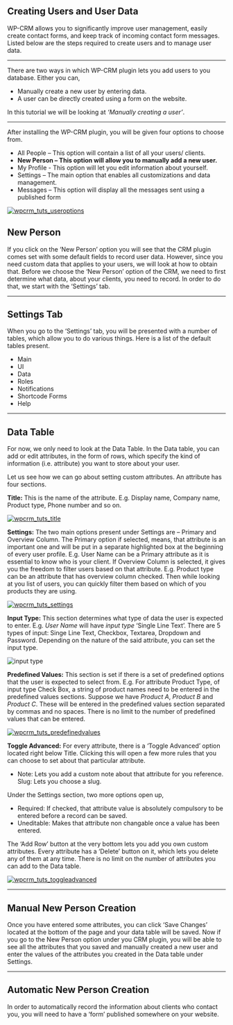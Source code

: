 ## Creating Users and User Data

WP-CRM allows you to significantly improve user management, easily create contact forms, and keep track of incoming contact form messages. Listed below are the steps required to create users and to manage user data.

* * *

There are two ways in which WP-CRM plugin lets you add users to you database. Either you can,

*   Manually create a new user by entering data.
*   A user can be directly created using a form on the website.

In this tutorial we will be looking at _‘Manually creating a user’_.

* * *

After installing the WP-CRM plugin, you will be given four options to choose from.

*   All People – This option will contain a list of all your users/ clients.
*   **New Person – This option will allow you to manually add a new user.**
*   My Profile - This option will let you edit information about yourself.
*   Settings – The main option that enables all customizations and data management.
*   Messages – This option will display all the messages sent using a published form

[![wpcrm_tuts_useroptions](https://storage.googleapis.com/media.usabilitydynamics.com/2012/03/wpcrm_tuts_useroptions.png)](https://storage.googleapis.com/media.usabilitydynamics.com/2012/03/wpcrm_tuts_useroptions.png)

## New Person

If you click on the ‘New Person’ option you will see that the CRM plugin comes set with some default fields to record user data. However, since you need custom data that applies to your users, we will look at how to obtain that. Before we choose the ‘New Person’ option of the CRM, we need to first determine what data, about your clients, you need to record. In order to do that, we start with the ‘Settings’ tab.

* * *

## Settings Tab

When you go to the ‘Settings’ tab, you will be presented with a number of tables, which allow you to do various things. Here is a list of the default tables present.

*   Main
*   UI
*   Data
*   Roles
*   Notifications
*   Shortcode Forms
*   Help

* * *

## Data Table

For now, we only need to look at the Data Table. In the Data table, you can add or edit attributes, in the form of rows, which specify the kind of information (i.e. attribute) you want to store about your user.

Let us see how we can go about setting custom attributes. An attribute has four sections.

**Title:** This is the name of the attribute. E.g. Display name, Company name, Product type, Phone number and so on.

[![wpcrm_tuts_title](https://storage.googleapis.com/media.usabilitydynamics.com/2012/03/wpcrm_tuts_title.png)](https://storage.googleapis.com/media.usabilitydynamics.com/2012/03/wpcrm_tuts_title.png)

**Settings:** The two main options present under Settings are – Primary and Overview Column. The Primary option if selected, means, that attribute is an important one and will be put in a separate highlighted box at the beginning of every user profile. E.g. User Name can be a Primary attribute as it is essential to know who is your client. If Overview Column is selected, it gives you the freedom to filter users based on that attribute. E.g. Product type can be an attribute that has overview column checked. Then while looking at you list of users, you can quickly filter them based on which of you products they are using.

[![wpcrm_tuts_settings](https://storage.googleapis.com/media.usabilitydynamics.com/2012/03/wpcrm_tuts_settings.png)](https://storage.googleapis.com/media.usabilitydynamics.com/2012/03/wpcrm_tuts_settings.png)

**Input Type:** This section determines what type of data the user is expected to enter. E.g. _User Name_ will have _input type_ ‘Single Line Text’. There are 5 types of input: Singe Line Text, Checkbox, Textarea, Dropdown and Password. Depending on the nature of the said attribute, you can set the input type.

![input type](//storage.googleapis.com/media.usabilitydynamics.com/2012/02/input-type-166x180.png)

**Predefined Values:** This section is set if there is a set of predefined options that the user is expected to select from. E.g. For attribute Product Type, of input type Check Box, a string of product names need to be entered in the predefined values sections. Suppose we have _Product A_, _Product B_ and _Product C_. These will be entered in the predefined values section separated by commas and no spaces. There is no limit to the number of predefined values that can be entered.

[![wpcrm_tuts_predefinedvalues](https://storage.googleapis.com/media.usabilitydynamics.com/2012/03/wpcrm_tuts_predefinedvalues.png)](https://storage.googleapis.com/media.usabilitydynamics.com/2012/03/wpcrm_tuts_predefinedvalues.png)

**Toggle Advanced:** For every attribute, there is a ‘Toggle Advanced’ option located right below Title. Clicking this will open a few more rules that you can choose to set about that particular attribute.

*   Note: Lets you add a custom note about that attribute for you reference.
    Slug: Lets you choose a slug.

Under the Settings section, two more options open up,

*   Required: If checked, that attribute value is absolutely compulsory to be entered before a record can be saved.
*   Uneditable: Makes that attribute non changable once a value has been entered.

The ‘Add Row’ button at the very bottom lets you add you own custom attributes. Every attribute has a ‘Delete’ button on it, which lets you delete any of them at any time. There is no limit on the number of attributes you can add to the Data table.

[![wpcrm_tuts_toggleadvanced](https://storage.googleapis.com/media.usabilitydynamics.com/2012/03/wpcrm_tuts_toggleadvanced.png)](https://storage.googleapis.com/media.usabilitydynamics.com/2012/03/wpcrm_tuts_toggleadvanced.png)

* * *

## Manual New Person Creation

Once you have entered some attributes, you can click ‘Save Changes’ located at the bottom of the page and your data table will be saved. Now if you go to the New Person option under you CRM plugin, you will be able to see all the attributes that you saved and manually created a new user and enter the values of the attributes you created in the Data table under Settings.

* * *

## Automatic New Person Creation

In order to automatically record the information about clients who contact you, you will need to have a ‘form’ published somewhere on your website.
